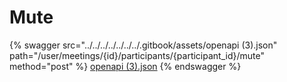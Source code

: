 # Mute

{% swagger src="../../../../../../../.gitbook/assets/openapi (3).json" path="/user/meetings/{id}/participants/{participant_id}/mute" method="post" %}
[openapi (3).json](<../../../../../../../.gitbook/assets/openapi (3).json>)
{% endswagger %}
